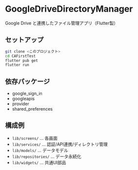 # GoogleDriveDirectoryManager

Google Drive と連携したファイル管理アプリ（Flutter製）

## セットアップ

```bash
git clone <このプロジェクト>
cd CAFirstTest
flutter pub get
flutter run
```

## 依存パッケージ

- google_sign_in
- googleapis
- provider
- shared_preferences

## 構成例

- `lib/screens/` ... 各画面
- `lib/services/` ... 認証/API連携/ディレクトリ管理
- `lib/models/` ... データモデル
- `lib/repositories/` ... データ永続化
- `lib/widgets/` ... 共通UI部品
